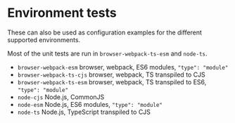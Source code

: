 # Environment tests

These can also be used as configuration examples for the different supported environments.

Most of the unit tests are run in `browser-webpack-ts-esm` and `node-ts`.

* `browser-webpack-esm` browser, webpack, ES6 modules, `"type": "module"`
* `browser-webpack-ts-cjs` browser, webpack, TS transpiled to CJS
* `browser-webpack-ts-esm` browser, webpack, TS transpiled to ES6, `"type": "module"`
* `node-cjs` Node.js, CommonJS
* `node-esm` Node.js, ES6 modules, `"type": "module"`
* `node-ts` Node.js, TypeScript transpiled to CJS
